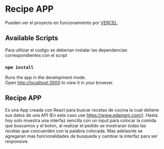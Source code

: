 # Recipe APP

Pueden ver el proyecto en funcionamiento por [VERCEL](https://recipe-app-mu-roan.vercel.app/).

## Available Scripts

Para utilizar el codigo se deberian instalar las dependencias correspondientes con el script

### `npm install`

Runs the app in the development mode.\
Open [http://localhost:3000](http://localhost:3000) to view it in your browser.



## Recipe APP

Es una App creada con React para buscar recetas de cocina la cual obtiene sus datos de una API (En este caso use https://www.edamam.com/).
Hasta hoy solo muestra una interfaz sencilla con un input para colocar la comida que buscamos y el boton, al realizar el pedido se mostraran todas las recetas que concuerden con la palabra colocada. Mas adelasnte se agregaran mas funcionalidades de busqueda y cambiar la interfaz para ser responsive.


